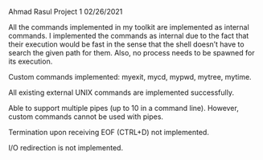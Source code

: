 Ahmad Rasul
Project 1
02/26/2021

All the commands implemented in my toolkit are implemented as internal commands. I implemented the
commands as internal due to the fact that their execution would be fast in the sense that the shell
doesn’t have to search the given path for them. Also, no process needs to be spawned for its execution.

Custom commands implemented:
  myexit,
  mycd,
  mypwd,
  mytree,
  mytime.
  
All existing external UNIX commands are implemented successfully.

Able to support multiple pipes (up to 10 in a command line). However, custom commands cannot be used with pipes.

Termination upon receiving EOF (CTRL+D) not implemented.

I/O redirection is not implemented.

